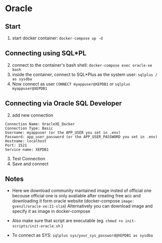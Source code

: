 # Oracle

## Start
1. start docker container: ` docker-compose up -d `

## Connecting using SQL*PL
2. connect to the container's bash shell: `docker-compose exec oracle-xe bash`
3. inside the container, connect to SQL*Plus as the system user: `sqlplus / as sysdba`
4. Now connect as user `CONNECT myappuser@XEPDB1` or `sqlplus myappuser@XEPDB1`

## Connecting via Oracle SQL Developer
2. add new connection
```
Connection Name: OracleXE_Docker
Connection Type: Basic
Username: myappuser (or the APP_USER you set in .env)
Password: app_user_password (or the APP_USER_PASSWORD you set in .env)
Hostname: localhost
Port: 1521
Service name: XEPDB1
```
3. Test Connection
4. Save and connect

## Notes 
 - Here we download community mantained image insted of official one becouse official one is only avaliable after creating free acc and downloading it form oracle website (docker-compose `image: gvenzl/oracle-xe:21-slim`)
 Alternatively you can download image and specify it as image in docker-compose

 - Also make sure that script are executable (eg. `chmod +x init-scripts/init-oracle.sh` )
 - To connect as SYS: `sqlplus sys/your_sys_password@XEPDB1 as sysdba`